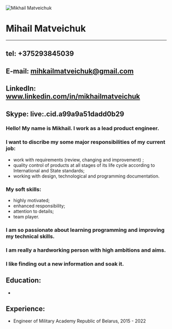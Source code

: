 ![Mikhail Matveichuk](https://drive.google.com/file/d/1PTnhNVbeB_e83hVEXJEJru9SeHVbE2hS/view?usp=sharing)
# Mihail Matveichuk
---


## tel: +375293845039
## E-mail: mihkailmatveichuk@gmail.com
## LinkedIn: www.linkedin.com/in/mikhailmatveichuk
## Skype: live:.cid.a99a9a51dadd0b29

### Hello! My name is Mikhail. I work as a lead product engineer. 
### I want to discribe my some major responsibilities of my current job:
* work with requirements (review, changing and improvement) ;
* quality control of products at all stages of its life cycle according to International and State standards;
* working with design, technological and programming documentation.

### My soft skills:
* highly motivated;
* enhanced responsibility;
* attention to details;
* team player.

### I am so passionate about learning programming and improving my technical skills.
### I am really a hardworking person with high ambitions and aims.
### I like finding out a new information and soak it.

## Education:
* 
## Experience:

* Engineer of Military Academy Republic of Belarus, 2015 - 2022



